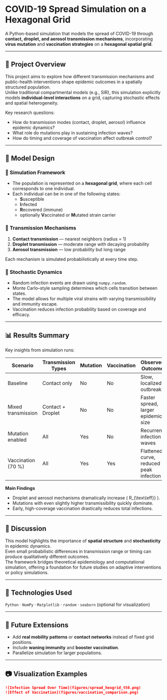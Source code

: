 # COVID-19 Spread Simulation on a Hexagonal Grid

A Python-based simulation that models the spread of COVID-19 through **contact, droplet, and aerosol transmission mechanisms**, incorporating **virus mutation** and **vaccination strategies** on a **hexagonal spatial grid**.

---

## 🎯 Project Overview

This project aims to explore how different transmission mechanisms and public-health interventions shape epidemic outcomes in a spatially structured population.  
Unlike traditional compartmental models (e.g., SIR), this simulation explicitly models **individual-level interactions** on a grid, capturing stochastic effects and spatial heterogeneity.

Key research questions:
- How do transmission modes (contact, droplet, aerosol) influence epidemic dynamics?
- What role do mutations play in sustaining infection waves?
- How do timing and coverage of vaccination affect outbreak control?

---

## 🧮 Model Design

### 🧩 Simulation Framework
- The population is represented on a **hexagonal grid**, where each cell corresponds to one individual.  
- Each individual can be in one of the following states:
  - **S**usceptible  
  - **I**nfected  
  - **R**ecovered (immune)  
  - optionally **V**accinated or **M**utated strain carrier

### 🦠 Transmission Mechanisms
1. **Contact transmission** — nearest neighbors (radius = 1)  
2. **Droplet transmission** — moderate range with decaying probability  
3. **Aerosol transmission** — low probability but long range  

Each mechanism is simulated probabilistically at every time step.

### 🔄 Stochastic Dynamics
- Random infection events are drawn using `numpy.random`.  
- Monte Carlo–style sampling determines which cells transition between states.  
- The model allows for multiple viral strains with varying transmissibility and immunity escape.  
- Vaccination reduces infection probability based on coverage and efficacy.

---

## 📊 Results Summary

Key insights from simulation runs:

| Scenario | Transmission Types | Mutation | Vaccination | Observed Outcome |
|-----------|--------------------|-----------|--------------|------------------|
| Baseline | Contact only | No | No | Slow, localized outbreak |
| Mixed transmission | Contact + Droplet | No | No | Faster spread, larger epidemic size |
| Mutation enabled | All | Yes | No | Recurrent infection waves |
| Vaccination (70 %) | All | Yes | Yes | Flattened curve, reduced peak infection |

**Main Findings**
- Droplet and aerosol mechanisms dramatically increase \( R_{\text{eff}} \).  
- Mutations with even slightly higher transmissibility quickly dominate.  
- Early, high-coverage vaccination drastically reduces total infections.

---

## 🧠 Discussion

This model highlights the importance of **spatial structure** and **stochasticity** in epidemic dynamics.  
Even small probabilistic differences in transmission range or timing can produce qualitatively different outcomes.  
The framework bridges theoretical epidemiology and computational simulation, offering a foundation for future studies on adaptive interventions or policy simulations.

---

## 🧩 Technologies Used
`Python` · `NumPy` · `Matplotlib` · `random` · `seaborn` (optional for visualization)

---

## 🚀 Future Extensions
- Add **real mobility patterns** or **contact networks** instead of fixed grid positions.  
- Include **waning immunity** and **booster vaccination**.  
- Parallelize simulation for larger populations.

---

## 📷 Visualization Examples

```markdown
![Infection Spread Over Time](figures/spread_hexgrid_t50.png)
![Effect of Vaccination](figures/vaccination_comparison.png)
